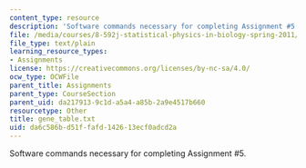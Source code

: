 ```yaml
---
content_type: resource
description: 'Software commands necessary for completing Assignment #5.'
file: /media/courses/8-592j-statistical-physics-in-biology-spring-2011/da6c586bd51ffafd142613ecf0adcd2a_gene_table.txt
file_type: text/plain
learning_resource_types:
- Assignments
license: https://creativecommons.org/licenses/by-nc-sa/4.0/
ocw_type: OCWFile
parent_title: Assignments
parent_type: CourseSection
parent_uid: da217913-9c1d-a5a4-a85b-2a9e4517b660
resourcetype: Other
title: gene_table.txt
uid: da6c586b-d51f-fafd-1426-13ecf0adcd2a
---
```

Software commands necessary for completing Assignment #5.
